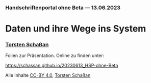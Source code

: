 ### Handschriftenportal ohne Beta &#x2014; 13.06.2023

# Daten und ihre Wege ins System


### [Torsten Schaßan](https://orcid.org/0000-0002-8902-4775)

Folien zur Präsentation. Online zu finden unter:

https://schassan.github.io/20230613_HSP-ohne-Beta

Alle Inhalte [CC-BY 4.0](https://creativecommons.org/licenses/by/4.0/), [Torsten Schaßan](https://orcid.org/0000-0002-8902-4775)

